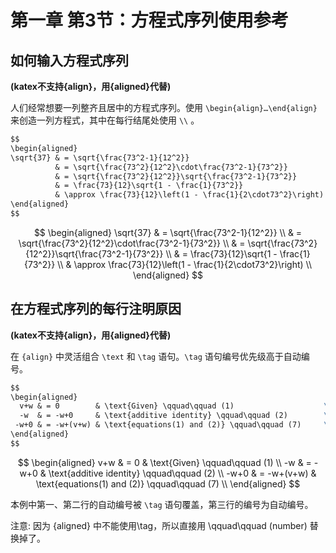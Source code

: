 # 第一章 第3节：方程式序列使用参考

## 如何输入方程式序列

**(katex不支持{align}，用{aligned}代替)**

人们经常想要一列整齐且居中的方程式序列。使用 `\begin{align}…\end{align}` 来创造一列方程式，其中在每行结尾处使用 `\\` 。

```markdown
$$
\begin{aligned}
\sqrt{37} & = \sqrt{\frac{73^2-1}{12^2}}                               \\
          & = \sqrt{\frac{73^2}{12^2}\cdot\frac{73^2-1}{73^2}}         \\ 
          & = \sqrt{\frac{73^2}{12^2}}\sqrt{\frac{73^2-1}{73^2}}       \\
          & = \frac{73}{12}\sqrt{1 - \frac{1}{73^2}}                   \\ 
          & \approx \frac{73}{12}\left(1 - \frac{1}{2\cdot73^2}\right) \\
\end{aligned}
$$
```

$$
\begin{aligned}
\sqrt{37} & = \sqrt{\frac{73^2-1}{12^2}}                               \\
          & = \sqrt{\frac{73^2}{12^2}\cdot\frac{73^2-1}{73^2}}         \\ 
          & = \sqrt{\frac{73^2}{12^2}}\sqrt{\frac{73^2-1}{73^2}}       \\
          & = \frac{73}{12}\sqrt{1 - \frac{1}{73^2}}                   \\ 
          & \approx \frac{73}{12}\left(1 - \frac{1}{2\cdot73^2}\right) \\
\end{aligned}
$$

## 在方程式序列的每行注明原因

**(katex不支持{align}，用{aligned}代替)**

在 `{align}` 中灵活组合 `\text` 和 `\tag` 语句。`\tag` 语句编号优先级高于自动编号。

```markdown
$$
\begin{aligned}
  v+w & = 0        & \text{Given} \qquad\qquad (1)                    \\
  -w  & = -w+0     & \text{additive identity} \qquad\qquad (2)        \\
 -w+0 & = -w+(v+w) & \text{equations(1) and (2)} \qquad\qquad (7)     \\
\end{aligned}
$$
```

$$
\begin{aligned}
  v+w & = 0        & \text{Given} \qquad\qquad (1)                    \\
  -w  & = -w+0     & \text{additive identity} \qquad\qquad (2)        \\
 -w+0 & = -w+(v+w) & \text{equations(1) and (2)} \qquad\qquad (7)     \\
\end{aligned}
$$

本例中第一、第二行的自动编号被 `\tag` 语句覆盖，第三行的编号为自动编号。

注意: 因为 {aligned} 中不能使用\tag，所以直接用 \qquad\qquad (number) 替换掉了。

